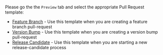 Please go the the `Preview` tab and select the appropriate Pull Request template:

* [Feature Branch](?expand=1&template=feature_branch_pr_template.md) - Use this template when you are creating a feature branch pull-request
* [Version Bump](?expand=1&template=version_bump_pr_template.md) - Use this template when you are creating a version bump pull-request
* [Release Candidate](?expand=1&template=release_candidate_pr_template.md) - Use this template when you are starting a new release-candidate process
